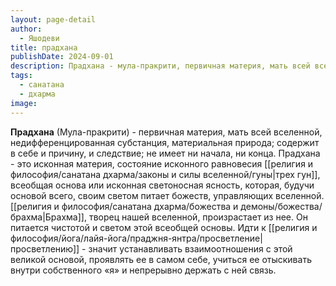 ```yaml
---
layout: page-detail
author:
  - Яшодеви
title: прадхана
publishDate: 2024-09-01
description: Прадхана - мула-пракрити, первичная материя, мать всей вселенной, недифференцированная субстанция, материальная природа; содержит в себе и причину, и следствие; не имеет ни начала, ни конца.
tags:
  - санатана
  - дхарма
image:
---
```

**Прадхана** (Мула-пракрити) - первичная материя, мать всей вселенной, недифференцированная субстанция, материальная природа; содержит в себе и причину, и следствие; не имеет ни начала, ни конца.
Прадхана - это исконная материя, состояние исконного равновесия [[религия и философия/санатана дхарма/законы и силы вселенной/гуны|трех гун]], всеобщая основа или исконная светоносная ясность, которая, будучи основой всего, своим светом питает божеств, управляющих вселенной. [[религия и философия/санатана дхарма/божества и демоны/божества/брахма|Брахма]], творец нашей вселенной, произрастает из нее. Он питается чистотой и светом этой всеобщей основы. Идти к [[религия и философия/йога/лайя-йога/праджня-янтра/просветление|просветлению]] - значит устанавливать взаимоотношения с этой великой основой, проявлять ее в самом себе, учиться ее отыскивать внутри собственного «я» и непрерывно держать с ней связь.

